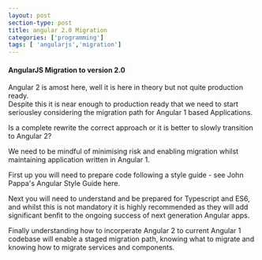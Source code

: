 ```yaml
---
layout: post
section-type: post
title: angular 2.0 Migration
categories: ['programming']
tags: [ 'angularjs','migration']
---
```



#### AngularJS Migration to version 2.0 

Angular 2 is amost here, well it is here in theory but not quite production ready.  
Despite this it is near enough to production ready that we need to start seriousley considering the migration path for Angular 1 based Applications.  

Is a complete rewrite the correct approach or it is better to slowly transition to Angular 2?

We need to be mindful of minimising risk and enabling migration whilst maintaining application written in Angular 1.  

First up you will need to prepare code following a style guide - see John Pappa's Angular Style Guide here. []()  

Next you will need to understand and be prepared for Typescript and ES6, and whilst this is not mandatory it is highly recommended as they will add significant benfit to the ongoing success of next generation Angular apps.  

Finally understanding how to incorperate Angular 2 to current Angular 1 codebase will enable a staged migration path, knowing what to migrate and knowing how to migrate services and components.  


